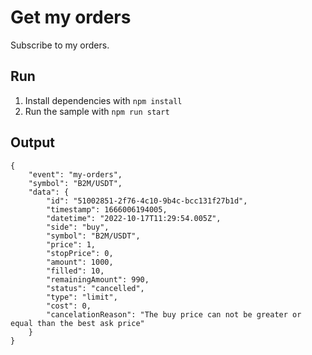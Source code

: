 # Get my orders

Subscribe to my orders.

## Run

1. Install dependencies with `npm install`
2. Run the sample with `npm run start`

## Output

```
{
    "event": "my-orders",
    "symbol": "B2M/USDT",
    "data": {
        "id": "51002851-2f76-4c10-9b4c-bcc131f27b1d",
        "timestamp": 1666006194005,
        "datetime": "2022-10-17T11:29:54.005Z",
        "side": "buy",
        "symbol": "B2M/USDT",
        "price": 1,
        "stopPrice": 0,
        "amount": 1000,
        "filled": 10,
        "remainingAmount": 990,
        "status": "cancelled",
        "type": "limit",
        "cost": 0,
        "cancelationReason": "The buy price can not be greater or equal than the best ask price"
    }
}
```